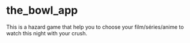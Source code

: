 # the_bowl_app
This is a hazard game that help you to choose your film/séries/anime to watch this night with your crush.
